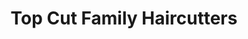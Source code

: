 ---
title: "Top Cut Family Haircutters"
url: /broken-arrow/top-cut-family-haircutters/
shop: hairdresser
---